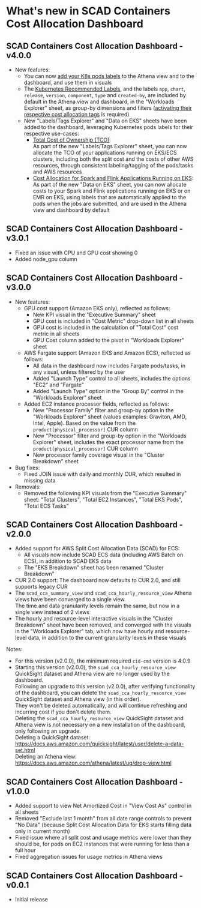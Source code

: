 # What's new in SCAD Containers Cost Allocation Dashboard

## SCAD Containers Cost Allocation Dashboard - v4.0.0

* New features:
  * You can now [add your K8s pods labels](https://docs.aws.amazon.com/guidance/latest/cloud-intelligence-dashboards/scad-containers-dashboard-add-labels-tags.html) to the Athena view and to the dashboard, and use them in visuals
  * The [Kubernetes Recommended Labels](https://kubernetes.io/docs/concepts/overview/working-with-objects/common-labels/), and the labels `app`, `chart`, `release`, `version`, `component`, `type` and `created-by`, are included by default in the Athena view and dashboard, in the "Workloads Explorer" sheet, as group-by dimensions and filters ([activating their respective cost allocation tags](https://docs.aws.amazon.com/awsaccountbilling/latest/aboutv2/activating-tags.html) is required)
  * New "Labels/Tags Explorer" and "Data on EKS" sheets have been added to the dashboard, leveraging Kubernetes pods labels for their respective use-cases:
    * [Total Cost of Ownership (TCO)](https://docs.aws.amazon.com/guidance/latest/cloud-intelligence-dashboards/scad-containers-dashboard-tco.html):  
    As part of the new "Labels/Tags Explorer" sheet, you can now allocate the TCO of your applications running on EKS/ECS clusters, including both the split cost and the costs of other AWS resources, through consistent labeling/tagging of the pods/tasks and AWS resources
    * [Cost Allocation for Spark and Flink Applications Running on EKS](https://docs.aws.amazon.com/guidance/latest/cloud-intelligence-dashboards/scad-containers-dashboard-data-on-eks.html):  
    As part of the new "Data on EKS" sheet, you can now allocate costs to your Spark and Flink applications running on EKS or on EMR on EKS, using labels that are automatically applied to the pods when the jobs are submitted, and are used in the Athena view and dashboard by default

## SCAD Containers Cost Allocation Dashboard - v3.0.1

* Fixed an issue with CPU and GPU cost showing 0
* Added node_gpu column

## SCAD Containers Cost Allocation Dashboard - v3.0.0
* New features:
  * GPU cost support (Amazon EKS only), reflected as follows:
    * New KPI visual in the "Executive Summary" sheet
    * GPU cost is included in "Cost Metric" drop-down list in all sheets
    * GPU cost is included in the calculation of "Total Cost" cost metric in all sheets
    * GPU Cost column added to the pivot in "Workloads Explorer" sheet
  * AWS Fargate support (Amazon EKS and Amazon ECS), reflected as follows:
    * All data in the dashboard now includes Fargate pods/tasks, in any visual, unless filtered by the user 
    * Added "Launch Type" control to all sheets, includes the options "EC2" and "Fargate"
    * Added "Launch Type" option in the "Group By" control in the "Workloads Explorer" sheet
  * Added EC2 instance processor fields, reflected as follows:
    * New "Processor Family" filter and group-by option in the "Workloads Explorer" sheet (values examples: Graviton, AMD, Intel, Apple). Based on the value from the `product[physical_processor]` CUR column
    * New "Processor" filter and group-by option in the "Workloads Explorer" sheet, includes the exact processor name from the `product[physical_processor]` CUR column
    * New processor family coverage visual in the "Cluster Breakdown" sheet
* Bug fixes:
  * Fixed JOIN issue with daily and monthly CUR, which resulted in missing data
* Removals:
  * Removed the following KPI visuals from the "Executive Summary" sheet: "Total Clusters", "Total EC2 Instances", "Total EKS Pods", "Total ECS Tasks"

## SCAD Containers Cost Allocation Dashboard - v2.0.0
* Added support for AWS Split Cost Allocation Data (SCAD) for ECS:
  * All visuals now include SCAD ECS data (including AWS Batch on ECS), in addition to SCAD EKS data
  * The "EKS Breakdown" sheet has been renamed "Cluster Breakdown"
* CUR 2.0 support: The dashboard now defaults to CUR 2.0, and still supports legacy CUR
* The `scad_cca_summary_view` and `scad_cca_hourly_resource_view` Athena views have been converged to a single view.  
The time and data granularity levels remain the same, but now in a single view instead of 2 views
* The hourly and resource-level interactive visuals in the "Cluster Breakdown" sheet have been removed, and converged with the visuals in the "Workloads Explorer" tab, which now have hourly and resource-level data, in addition to the current granularity levels in these visuals

Notes:  
* For this version (v2.0.0), the minimum required `cid-cmd` version is 4.0.9
* Starting this version (v2.0.0), the `scad_cca_hourly_resource_view` QuickSight dataset and Athena view are no longer used by the dashboard.  
Following an upgrade to this version (v2.0.0), after verifying functionality of the dashboard, you can delete the `scad_cca_hourly_resource_view` QuickSight dataset and Athena view (in this order).  
They won't be deleted automatically, and will continue refreshing and incurring cost if you don't delete them.  
Deleting the `scad_cca_hourly_resource_view` QuickSight dataset and Athena view is not necessary on a new installation of the dashboard, only following an upgrade.  
Deleting a QuickSight dataset: https://docs.aws.amazon.com/quicksight/latest/user/delete-a-data-set.html  
Deleting an Athena view: https://docs.aws.amazon.com/athena/latest/ug/drop-view.html

## SCAD Containers Cost Allocation Dashboard - v1.0.0
* Added support to view Net Amortized Cost in "View Cost As" control in all sheets
* Removed "Exclude last 1 month" from all date range controls to prevent "No Data" (because Split Cost Allocation Data for EKS starts filling data only in current month)
* Fixed issue where all split cost and usage metrics were lower than they should be, for pods on EC2 instances that were running for less than a full hour
* Fixed aggregation issues for usage metrics in Athena views

## SCAD Containers Cost Allocation Dashboard - v0.0.1
* Initial release
